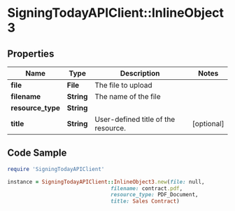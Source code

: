 # SigningTodayAPIClient::InlineObject3

## Properties

Name | Type | Description | Notes
------------ | ------------- | ------------- | -------------
**file** | **File** | The file to upload | 
**filename** | **String** | The name of the file | 
**resource_type** | **String** |  | 
**title** | **String** | User-defined title of the resource. | [optional] 

## Code Sample

```ruby
require 'SigningTodayAPIClient'

instance = SigningTodayAPIClient::InlineObject3.new(file: null,
                                 filename: contract.pdf,
                                 resource_type: PDF_Document,
                                 title: Sales Contract)
```



